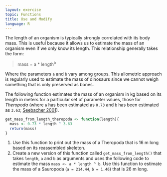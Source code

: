 ```yaml
---
layout: exercise
topic: Functions
title: Use and Modify
language: R
---
```


The length of an organism is typically strongly correlated with its body
mass. This is useful because it allows us to estimate the mass of an organism
even if we only know its length. This relationship generally takes the form:

> mass = a * length<sup>b</sup>

Where the parameters `a` and `b` vary among groups. This allometric approach is
regularly used to estimate the mass of dinosaurs since we cannot weigh something
that is only preserved as bones.

The following function estimates the mass of an organism in kg based on its
length in meters for a particular set of parameter values, those for *Theropoda*
(where `a` has been estimated as `0.73` and `b` has been estimated as `3.63`;
[Seebacher 2001](http://www.jstor.org/stable/4524171)).

```r
get_mass_from_length_theropoda <- function(length){
  mass <- 0.73 * length ^ 3.63
  return(mass)
}
```

1. Use this function to print out the mass of a Theropoda that is 16 m long based on its reassembled skeleton.
2. Create a new version of this function called `get_mass_from_length()` that takes `length`, `a` and `b` as arguments and uses the following code to estimate the mass `mass <- a * length ^ b`.
Use this function to estimate the mass of a Sauropoda (`a = 214.44`, `b = 1.46`) that is 26 m long.
